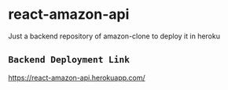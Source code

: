 # react-amazon-api

Just a backend repository of amazon-clone to deploy it in heroku

## `Backend Deployment Link`
https://react-amazon-api.herokuapp.com/
